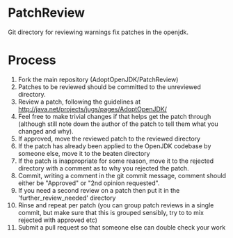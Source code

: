 PatchReview
===========

Git directory for reviewing warnings fix patches in the openjdk.

Process
=======

1. Fork the main repository (AdoptOpenJDK/PatchReview)
1. Patches to be reviewed should be committed to the unreviewed directory.
1. Review a patch, following the guidelines at http://java.net/projects/jugs/pages/AdoptOpenJDK/<appropriate sub project>
1. Feel free to make trivial changes if that helps get the patch through (although still note down the author of the patch to tell them what you changed and why).
1. If approved, move the reviewed patch to the reviewed directory
1. If the patch has already been applied to the OpenJDK codebase by someone else, move it to the beaten directory
1. If the patch is inappropriate for some reason, move it to the rejected directory with a comment as to why you rejected the patch.
1. Commit, writing a comment in the git commit message, comment should either be "Approved" or "2nd opinion requested".
1. If you need a second review on a patch then put it in the 'further\_review\_needed' directory
1. Rinse and repeat per patch (you can group patch reviews in a single commit, but make sure that this is grouped sensibly, try to to mix rejected with approved etc)
1. Submit a pull request so that someone else can double check your work
